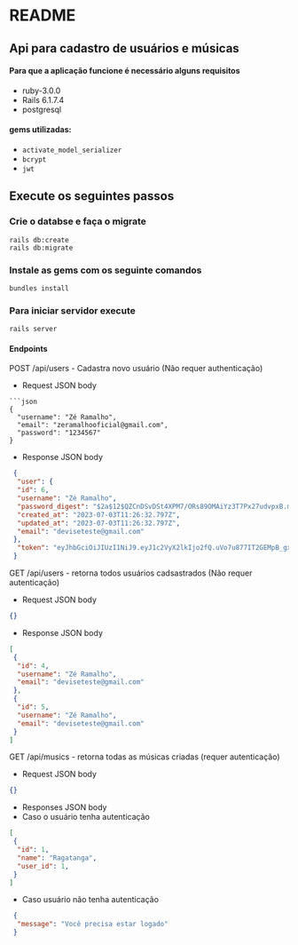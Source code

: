 # README

## Api para cadastro de usuários e músicas
#### Para que a aplicação funcione é necessário alguns requisitos
  - ruby-3.0.0
  - Rails 6.1.7.4
  - postgresql
    
#### gems utilizadas:
- `activate_model_serializer`
- `bcrypt`
- `jwt`

## Execute os seguintes passos
### Crie o databse e faça o migrate
```shell
rails db:create
rails db:migrate
```
### Instale as gems com os seguinte comandos
```shell
bundles install
```
### Para iniciar servidor execute
```shell
rails server
```
#### Endpoints 

POST /api/users - Cadastra novo usuário (Não requer authenticação)
- Request JSON body
```shel
```json
{
  "username": "Zé Ramalho",
  "email": "zeramalhooficial@gmail.com",
  "password": "1234567"
}
```

- Response JSON body
```json
 {
  "user": {
  "id": 6,
  "username": "Zé Ramalho",
  "password_digest": "$2a$12$QZCnDSvDSt4XPM7/ORs89OMAiYz3T7Px27udvpxB.mhfiVUUkyJJ.",
  "created_at": "2023-07-03T11:26:32.797Z",
  "updated_at": "2023-07-03T11:26:32.797Z",
  "email": "deviseteste@gmail.com"
 },
  "token": "eyJhbGciOiJIUzI1NiJ9.eyJ1c2VyX2lkIjo2fQ.uVo7u877IT2GEMpB_gxVtxhMAYAJD8W_XiUoNvR7_iM"
 }
```

GET /api/users - retorna todos usuários cadsastrados (Não requer autenticação)
- Request JSON body
```json
{}
```

- Response JSON body
```json
[
 {
  "id": 4,
  "username": "Zé Ramalho",
  "email": "deviseteste@gmail.com"
 },
 {
  "id": 5,
  "username": "Zé Ramalho",
  "email": "deviseteste@gmail.com"
 }
]
```

GET /api/musics - retorna todas as músicas criadas (requer autenticação)
- Request JSON body
```json
{}
```

- Responses JSON body
- Caso o usuário tenha autenticação
```json
[
 {
  "id": 1,
  "name": "Ragatanga",
  "user_id": 1,
 }
]
```

- Caso usuário não tenha autenticação
```json
 {
  "message": "Você precisa estar logado"
 }
```
